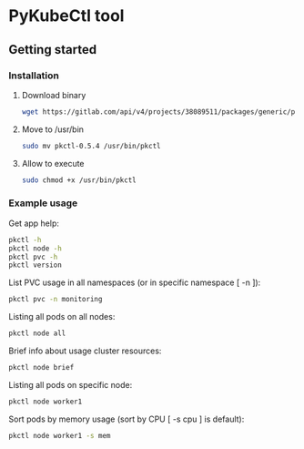 # PyKubeCtl tool

## Getting started
### Installation

1. Download binary
   ```bash
   wget https://gitlab.com/api/v4/projects/38089511/packages/generic/pkctl/0.5.4/pkctl-0.5.4
   ```
2. Move to /usr/bin
   ```bash
   sudo mv pkctl-0.5.4 /usr/bin/pkctl
   ```
3. Allow to execute
   ```bash
   sudo chmod +x /usr/bin/pkctl
   ```
### Example usage

Get app help:
```bash
pkctl -h
pkctl node -h
pkctl pvc -h
pkctl version
```
List PVC usage in all namespaces (or in specific namespace [ -n <ns> ]):
```bash
pkctl pvc -n monitoring
```
Listing all pods on all nodes:
```bash
pkctl node all
```
Brief info about usage cluster resources:
```bash
pkctl node brief
```
Listing all pods on specific node:
```bash
pkctl node worker1
```
Sort pods by memory usage (sort by CPU [ -s cpu ] is default):
```bash
pkctl node worker1 -s mem
```
